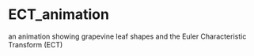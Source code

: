 # ECT_animation
an animation showing grapevine leaf shapes and the Euler Characteristic Transform (ECT)
